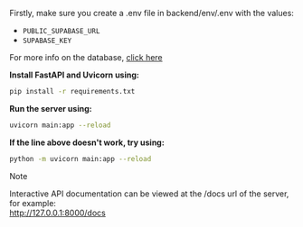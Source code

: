 Firstly, make sure you create a .env file in backend/env/.env with the values:
- `PUBLIC_SUPABASE_URL`
- `SUPABASE_KEY`

For more info on the database, [click here](database.md)

**Install FastAPI and Uvicorn using:**
```bash
pip install -r requirements.txt
```

**Run the server using:**
```bash
uvicorn main:app --reload
```
**If the line above doesn't work, try using:**
```bash
python -m uvicorn main:app --reload
```

> [!NOTE]
> Interactive API documentation can be viewed at the /docs url of the server, for example: <br>
> http://127.0.0.1:8000/docs
